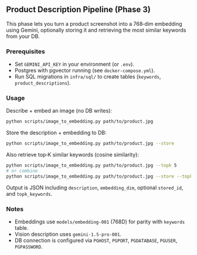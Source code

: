 ## Product Description Pipeline (Phase 3)

This phase lets you turn a product screenshot into a 768‑dim embedding using Gemini, optionally storing it and retrieving the most similar keywords from your DB.

### Prerequisites
- Set `GEMINI_API_KEY` in your environment (or `.env`).
- Postgres with pgvector running (see `docker-compose.yml`).
- Run SQL migrations in `infra/sql/` to create tables (`keywords`, `product_descriptions`).

### Usage
Describe + embed an image (no DB writes):

```bash
python scripts/image_to_embedding.py path/to/product.jpg
```

Store the description + embedding to DB:

```bash
python scripts/image_to_embedding.py path/to/product.jpg --store
```

Also retrieve top‑K similar keywords (cosine similarity):

```bash
python scripts/image_to_embedding.py path/to/product.jpg --topk 5
# or combine
python scripts/image_to_embedding.py path/to/product.jpg --store --topk 5
```

Output is JSON including `description`, `embedding_dim`, optional `stored_id`, and `topk_keywords`.

### Notes
- Embeddings use `models/embedding-001` (768D) for parity with `keywords` table.
- Vision description uses `gemini-1.5-pro-001`.
- DB connection is configured via `PGHOST`, `PGPORT`, `PGDATABASE`, `PGUSER`, `PGPASSWORD`.


